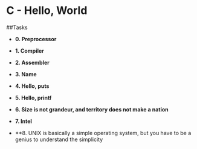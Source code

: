 # C - Hello, World



##Tasks

* **0. Preprocessor**

* **1. Compiler**

* **2. Assembler**

* **3. Name**

* **4. Hello, puts**

* **5. Hello, printf**

* **6. Size is not grandeur, and territory does not make a nation**

* **7. Intel**

* **8.  UNIX is basically a simple operating system, but you have to be a
        genius to understand the simplicity